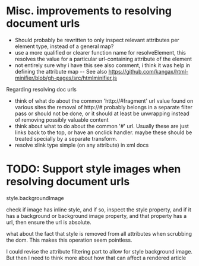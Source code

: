 
# Misc. improvements to resolving document urls

* Should probably be rewritten to only inspect relevant attributes per element type, instead of a general map?
* use a more qualified or clearer function name for resolveElement, this resolves the value for a particular url-containing attribute of the element
* not entirely sure why i have this see also comment, i think it was help in defining the attribute map
-- See also https://github.com/kangax/html-minifier/blob/gh-pages/src/htmlminifier.js

Regarding resolving doc urls

* think of what do about the common 'http://#fragment' url value found on various sites
the removal of http://# probably belongs in a separate filter pass or should not be done, or it should at least be unwrapping instead of removing possibly valuable content
* think about what to do about the common '#' url. Usually these are just links back to the top, or have an onclick handler. maybe these should be treated specially by a separate transform.
* resolve xlink type simple (on any attribute) in xml docs

# TODO: Support style images when resolving document urls

style.backgroundImage

check if image has inline style, and if so, inspect the style property, and if it has a background or background image property, and that property has a url, then ensure the url is absolute.

what about the fact that style is removed from all attributes when scrubbing the dom. This makes this operation seem pointless.

I could revise the attribute filtering part to allow for style background image. But then I need to think more about how that can affect a rendered article

